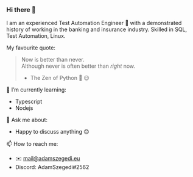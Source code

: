 ### Hi there 👋

I am an experienced Test Automation Engineer 🤖 with a demonstrated history of working in the banking and insurance industry. Skilled in SQL, Test Automation, Linux.

My favourite quote:  

> Now is better than never.  
> Although never is often better than *right* now.  
> - The Zen of Python 🐍 :wink:

🌱 I’m currently learning:
- Typescript
- Nodejs

💬 Ask me about:
- Happy to discuss anything 😊

📫 How to reach me: 
- ✉️ mail@adamszegedi.eu
- Discord: AdamSzegedi#2562

